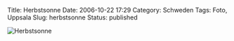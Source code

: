 Title: Herbstsonne
Date: 2006-10-22 17:29
Category: Schweden
Tags: Foto, Uppsala
Slug: herbstsonne
Status: published

![Herbstsonne](/pic/herbst.jpg "Herbstsonne")

